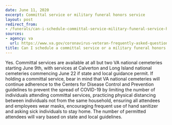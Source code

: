 ```yaml
---
date: June 11, 2020
excerpt: Committal service or military funeral honors service
layout: post
redirect_from:
- /funerals/can-i-schedule-committal-service-military-funeral-service-honors/
sources:
- agency: va
  url: https://www.va.gov/coronavirus-veteran-frequently-asked-questions/#status-of-va-national-cemeteri
title: Can I schedule a committal service or a military funeral honors service?
---
```


Yes. Committal services are available at all but two VA national cemeteries starting June 9th, with services at Calverton and Long Island national cemeteries commencing June 22 if state and local guidance permit. If holding a committal service, bear in mind that VA national cemeteries will continue adherence to the Centers for Disease Control and Prevention guidelines to prevent the spread of COVID-19 by limiting the number of individuals attending committal services, practicing physical distancing between individuals not from the same household, ensuring all attendees and employees wear masks, encouraging frequent use of hand sanitizer and asking sick individuals to stay home. The number of permitted attendees will vary based on state and local guidelines.